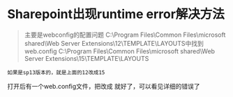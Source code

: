 
# Sharepoint出现runtime error解决方法
>主要是webconfig的配置问题
C:\Program Files\Common Files\microsoft shared\Web Server Extensions\12\TEMPLATE\LAYOUTS中找到web.config
C:\Program Files\Common Files\microsoft shared\Web Server Extensions\15\TEMPLATE\LAYOUTS

    如果是sp13版本的，就是上面的12改成15
打开后有一个web.config文件，把<customErrors mode="On" />改成<customErrors mode="Off" />
就好了，可以看见详细的错误了
